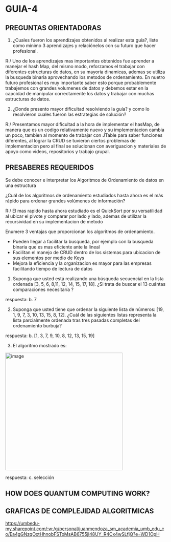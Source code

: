 # GUIA-4

## PREGUNTAS ORIENTADORAS
1. ¿Cuales fueron los aprendizajes obtenidos al realizar esta guía?, liste como mínimo 3 aprendizajes y
relaciónelos con su futuro que hacer profesional.

R:/ Uno de los aprendizajes mas importantes obtenidos fue aprender a manejar el hash Map, del mismo modo, reforzamos el trabajar
con diferentes estructuras de datos, en su mayoria dinamicas, ademas se utiliza la busqueda binaria aprovechando los metodos de ordenamiento. 
En nuetro futuro profesional es muy importante saber esto porque probablemente trabajemos con grandes volumenes de datos y debemos estar en la capcidad 
de manipular correctamente los datos y trabajar con muchas estructuras de datos.

2. ¿Donde presento mayor dificultad resolviendo la guía? y como lo resolvieron cuales fueron las
estrategias de solución?

R:/ Presentamos mayor dificultad a la hora de implementar el hasMap, de manera que es un codigo relativamente nuevo y su implementacion cambia un poco, 
tambien al momento de trabajar con JTable para saber funciones diferentes, al lograr la CRUD se tuvieron ciertos problemas de implementacion pero al final
se solucionan con averiguacion y materiales de apoyo como videos, repositorios y trabajo grupal.

## PRESABERES REQUERIDOS
Se debe conocer e interpretar los Algoritmos de Ordenamiento de datos en una estructura

¿Cuál de los algoritmos de ordenamiento estudiados hasta ahora es el más rápido para
ordenar grandes volúmenes de información?

R:/ El mas rapido hasta ahora estudiado es el QuickSort por su versatilidad al ubicar el pivote y comparar por lado y lado, ademas de utilizar la recursividad
en su implementacion de metodo

Enumere 3 ventajas que proporcionan los algoritmos de ordenamiento.

  - Pueden llegar a facilitar la busqueda, por ejemplo con la busqueda binaria que es mas eficiente ante la lineal
  - Facilitan el manejo de CRUD dentro de los sistemas para ubicacion de sus elementos por medio de Keys
  - Mejora la eficiencia y la organizacion es mayor para las empresas facilitando tiempo de lectura de datos

1. Suponga que usted está realizando una búsqueda secuencial en la lista ordenada [3, 5, 6, 8,11, 12, 14, 15, 17, 18].
¿Si trata de buscar el 13 cuántas comparaciones necesitaría ?

respuesta: b. 7

2. Suponga que usted tiene que ordenar la siguiente lista de números: [19, 1, 9, 7, 3, 10, 13,
15, 8, 12]. ¿Cuál de las siguientes listas representa la lista parcialmente ordenada tras tres
pasadas completas del ordenamiento burbuja?

respuesta: b. [1, 3, 7, 9, 10, 8, 12, 13, 15, 19]

3. El algoritmo mostrado es:

<img width="367" alt="image" src="https://github.com/ESTRUCTURA-DE-DATOS-G/GUIA-4/assets/159085929/682b88f6-481c-4e6b-8f97-bd2799e86d81">

respuesta: c. selección



## HOW DOES QUANTUM COMPUTING WORK?


## GRAFICAS DE COMPLEJIDAD ALGORITMICAS
https://umbedu-my.sharepoint.com/:w:/g/personal/juanmendoza_sm_academia_umb_edu_co/Ea4gGNzqOxtHhnobFSTxMsAB6755jl48UY_R4Cx4wSLfjQ?e=WD1OpH

